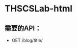 # THSCSLab-html

## 需要的API：

+ GET /blog/title/<title>
  后端阅读人数+1，同时根据title返回一个对应到相应标题文章的json，格式如下：
  
```javascript
{
    "err": null/错误描述字符串,
    "description": "文章简介，从Markdown渲染好的HTML，字符串，不应有script和object和iframe等危险标签",
    "post_date": "文章发布时间，字符串",
    "author": "文章作者，字符串",
    "main_html": "正文，从Markdown渲染好的HTML，字符串，不应有script和object和iframe等危险标签",
    "read": Number 被阅读次数,
    "vote": Number 被赞同次数
}
```


+ GET /blog/vote/<title>
  给指定title的文章投票，会附带用户Cookie，后端检验Cookie和IP地址防止重复投票。返回json说明操作是否成功：

```javascript
{
  "err": null/错误描述字符串,
  "vote": Number 操作成功后文章被赞同次数
}
```
